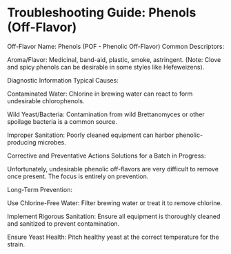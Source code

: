 # Troubleshooting Guide: Phenols (Off-Flavor)

Off-Flavor Name: Phenols (POF - Phenolic Off-Flavor)
Common Descriptors:

Aroma/Flavor: Medicinal, band-aid, plastic, smoke, astringent. (Note: Clove and spicy phenols can be desirable in some styles like Hefeweizens).

Diagnostic Information
Typical Causes:

Contaminated Water: Chlorine in brewing water can react to form undesirable chlorophenols.

Wild Yeast/Bacteria: Contamination from wild Brettanomyces or other spoilage bacteria is a common source.

Improper Sanitation: Poorly cleaned equipment can harbor phenolic-producing microbes.

Corrective and Preventative Actions
Solutions for a Batch in Progress:

Unfortunately, undesirable phenolic off-flavors are very difficult to remove once present. The focus is entirely on prevention.

Long-Term Prevention:

Use Chlorine-Free Water: Filter brewing water or treat it to remove chlorine.

Implement Rigorous Sanitation: Ensure all equipment is thoroughly cleaned and sanitized to prevent contamination.

Ensure Yeast Health: Pitch healthy yeast at the correct temperature for the strain.
